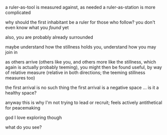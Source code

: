 a ruler-as-tool is measured against, as needed
a ruler-as-station is more complicated

why should the first inhabitant be a ruler for those who follow? you don't even know what you *found* yet

also, you are probably already surrounded

maybe understand how the stillness holds you, understand how you may join in

as others arrive (others like you, and others more like the stillness, which again is actually probably teeming), you might then be found useful, by way of relative measure (relative in both directions; the teeming stillness measures too)

the first arrival is no such thing
the first arrival is a negative space
... is it a healthy space?

anyway this is why I'm not trying to lead or recruit; feels actively antithetical for peacemaking

god I love exploring though

what do you see?

